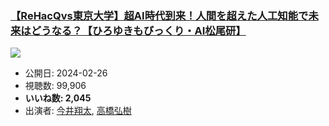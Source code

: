 ### [【ReHacQvs東京大学】超AI時代到来！人間を超えた人工知能で未来はどうなる？【ひろゆきもびっくり・AI松尾研】](https://www.youtube.com/watch?v=7OfuqX0WAag)
[![](https://img.youtube.com/vi/7OfuqX0WAag/sddefault.jpg)](https://www.youtube.com/watch?v=7OfuqX0WAag)
-   公開日: 2024-02-26
-   視聴数: 99,906
-   **いいね数: 2,045**
-   出演者: [今井翔太](/rehacq_fan/people/今井翔太 "wikilink"), [高橋弘樹](/rehacq_fan/people/高橋弘樹 "wikilink")

